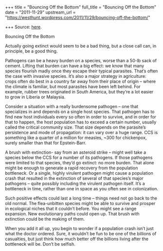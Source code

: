 +++
title = "Bouncing Off the Bottom"
full_title = "Bouncing Off the Bottom"
date = "2011-11-29"
upstream_url = "https://westhunt.wordpress.com/2011/11/29/bouncing-off-the-bottom/"

+++
Source: [here](https://westhunt.wordpress.com/2011/11/29/bouncing-off-the-bottom/).

Bouncing Off the Bottom

Actually going extinct would seem to be a bad thing, but a close call
can, in principle, be a good thing.

Pathogens can be a heavy burden on a species, worse than a 50-lb sack of
cement. Lifting that burden can have a big effect: we know that many
species flourish madly once they escape their typical parasites. That’s
often the case with invasive species. It’s also a major strategy in
agriculture: crops often do best in a country far away from their place
of origin – where the climate is familiar, but most parasites have been
left behind. For example, rubber trees originated in South America, but
they’re a lot easier to grow in Liberia or Malaysia.

Consider a situation with a really burdensome pathogen – one that
specializes in and depends on a single host species. That pathogen has
to find new host individuals every so often in order to survive, and in
order for that to happen, the host population has to exceed a certain
number, usually called the critical community size. That size depends
on the parasite’s persistence and mode of propagation: it can vary over
a huge range. CCS is something like a quarter of a million for measles,
\~300 for chickenpox, surely smaller than that for Epstein-Barr.

A brush with extinction- say from an asteroid strike – might well take a
species below the CCS for a number of its pathogens. If those pathogens
were limited to that species, they’d go extinct: no more burden. That
alone might be enough to generate a rapid recovery from the population
bottleneck. Or a single, highly virulent pathogen might cause a
population crash that resulted in the extinction of several of that
species’s major pathogens – quite possibly including the virulent
pathogen itself. It’s a bottleneck in time, rather than one in space as
you often see in colonization.

Such positive effects could last a long time – things need not go back
to the old normal. The flea-unbitten species might be able to survive
and prosper in ecological niches that it couldn’t before. You might see
a range expansion. New evolutionary paths could open up. That brush
with extinction could be the making of them.

When you add it all up, you begin to wonder if a population crash
isn’t just what the doctor ordered. Sure, it wouldn’t be fun to be one
of the billions of casualties, but just think how much better off the
billions living after the bottleneck will be. Don’t be selfish.


